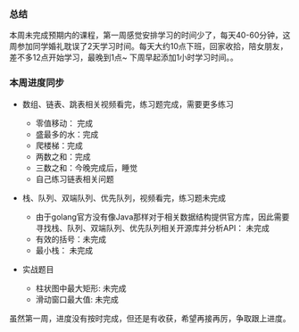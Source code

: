 ### 总结

本周未完成预期内的课程，第一周感觉安排学习的时间少了，每天40-60分钟，这周参加同学婚礼耽误了2天学习时间。每天大约10点下班，回家收拾，陪女朋友，差不多12点开始学习，最晚到1点~ 下周早起添加1小时学习时间。。

### 本周进度同步

+ 数组、链表、跳表相关视频看完，练习题完成，需要更多练习

    + 零值移动： 完成
    + 盛最多的水：完成
    + 爬楼梯：完成
    + 两数之和：完成
    + 三数之和：今晚完成后，睡觉
    + 自己练习链表相关问题


+ 栈、队列、双端队列、优先队列，视频看完，练习题未完成
    + 由于golang官方没有像Java那样对于相关数据结构提供官方库，因此需要寻找栈、队列、双端队列、优先队列相关开源库并分析API： 未完成
    + 有效的括号：未完成
    + 最小栈： 未完成

+ 实战题目
    + 柱状图中最大矩形: 未完成
    + 滑动窗口最大值: 未完成

虽然第一周，进度没有按时完成，但还是有收获，希望再接再厉，争取跟上进度。
